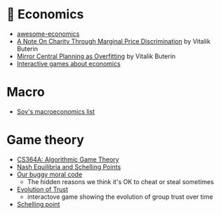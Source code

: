 # 💱 Economics

- [awesome-economics](https://github.com/antontarasenko/awesome-economics)
- [A Note On Charity Through Marginal Price Discrimination](https://www.vitalik.ca/general/2017/03/11/a_note_on_charity.html) by Vitalik Buterin
- [Mirror Central Planning as Overfitting](https://www.vitalik.ca/general/2018/11/25/central_planning.html) by Vitalik Buterin
- [Interactive games about economics](https://explorabl.es/economics/)

# Macro
- [Sov's macroeconomics list](https://sovs.notion.site/Macro-18edb4a74df3414db71bd07eb94dfc8c)

# Game theory
- [CS364A: Algorithmic Game Theory](http://timroughgarden.org/f13/f13.html)
- [Nash Equilibria and Schelling Points](https://www.lesswrong.com/posts/yJfBzcDL9fBHJfZ6P/nash-equilibria-and-schelling-points)
- [Our buggy moral code](https://www.ted.com/talks/dan_ariely_our_buggy_moral_code)
	- The hidden reasons we think it's OK to cheat or steal sometimes
- [Evolution of Trust](https://ncase.me/trust/)
	- interactove game showing the evolution of group trust over time
- [Schelling point](https://wisdomofcrowds.blogspot.com/2010/02/chapter-five-part-iii.html)